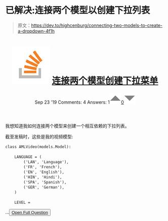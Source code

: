 # 已解决:连接两个模型以创建下拉列表

> 原文：<https://dev.to/highcenburg/connecting-two-models-to-create-a-dropdown-4f1h>

<header>

# ![](img/540c2ba90e5a347bd57c676bb96dfee0.png) [连接两个模型创建下拉菜单](https://stackoverflow.com/questions/58056961/connecting-two-models-to-create-a-dropdown)

Sep 23 '19 Comments: 4 Answers: 1[![](img/83f13d376e6608cc602ae93b1cdbae4e.png)0![](img/fd423aaf5fec73c645f97544689ea934.png)](https://stackoverflow.com/questions/58056961/connecting-two-models-to-create-a-dropdown) </header>

我想知道我如何连接两个模型来创建一个相互依赖的下拉列表。

截至发稿时，这些是我的视频模型:

```
class AMLVideo(models.Model):

    LANGUAGE = (
        ('LAN', 'Language'),
        ('FR', 'French'),
        ('EN', 'English'),
        ('HIN', 'Hindi'),
        ('SPA', 'Spanish'),
        ('GER', 'German'),
    )

    LEVEL =
```

…<button class="ltag__stackexchange--btn" type="button">[Open Full Question](https://stackoverflow.com/questions/58056961/connecting-two-models-to-create-a-dropdown)</button>